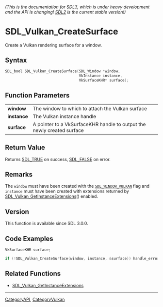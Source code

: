 ###### (This is the documentation for SDL3, which is under heavy development and the API is changing! [SDL2](https://wiki.libsdl.org/SDL2/) is the current stable version!)
# SDL_Vulkan_CreateSurface

Create a Vulkan rendering surface for a window.

## Syntax

```c
SDL_bool SDL_Vulkan_CreateSurface(SDL_Window *window,
                                  VkInstance instance,
                                  VkSurfaceKHR* surface);

```

## Function Parameters

|                  |                                                                        |
| ---------------- | ---------------------------------------------------------------------- |
| **window**       | The window to which to attach the Vulkan surface                       |
| **instance**     | The Vulkan instance handle                                             |
| **surface**      | A pointer to a VkSurfaceKHR handle to output the newly created surface |

## Return Value

Returns [SDL_TRUE](SDL_TRUE) on success, [SDL_FALSE](SDL_FALSE) on error.

## Remarks

The `window` must have been created with the
[`SDL_WINDOW_VULKAN`](SDL_WINDOW_VULKAN) flag and `instance` must have been
created with extensions returned by
[SDL_Vulkan_GetInstanceExtensions](SDL_Vulkan_GetInstanceExtensions)()
enabled.

## Version

This function is available since SDL 3.0.0.

## Code Examples

```c++
VkSurfaceKHR surface;

if (!SDL_Vulkan_CreateSurface(window, instance, &surface)) handle_error();
```

## Related Functions

* [SDL_Vulkan_GetInstanceExtensions](SDL_Vulkan_GetInstanceExtensions)

----
[CategoryAPI](CategoryAPI), [CategoryVulkan](CategoryVulkan)
<!-- #See the Style Guide for instructions on editing the footer. -->


